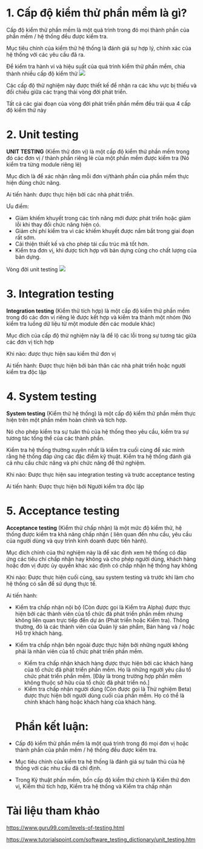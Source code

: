 # 1. Cấp độ kiểm thử phần mềm là gì?
Cấp độ kiểm thử phần mềm là một quá trình trong đó mọi thành phần của phần mềm / hệ thống đều được kiểm tra. 

Mục tiêu chính của kiểm thử hệ thống là đánh giá sự hợp lý, chính xác của hệ thống với các yêu cầu đã ra.

Để kiểm tra hành vi và hiệu suất của quá trình kiểm thử phần mềm, chia thành nhiều cấp độ kiểm thử
![](https://images.viblo.asia/0f68c212-d205-46d6-8aed-4a1fb1d1ad8e.png)

Các cấp độ thử nghiệm này được thiết kế để nhận ra các khu vực bị thiếu và đối chiếu giữa các trạng thái vòng đời phát triển. 

Tất cả các giai đoạn của vòng đời phát triển phần mềm đều trải qua 4 cấp độ kiểm thử này

# 2. Unit testing
**UNIT TESTING** (Kiểm thử đơn vị) là một cấp độ kiểm thử phần mềm trong đó các đơn vị / thành phần riêng lẻ của một phần mềm được kiểm tra (Nó kiểm tra từng module riêng lẻ)

Mục đích là để xác nhận rằng mỗi đơn vị/thành phần của phần mềm thực hiện đúng chức năng.

Ai tiến hành: được thực hiện bởi các nhà phát triển.

Ưu điềm:
* Giảm khiếm khuyết trong các tính năng mới được phát triển hoặc giảm lỗi khi thay đổi chức năng hiện có.
* Giảm chi phí kiểm tra vì các khiếm khuyết được nắm bắt trong giai đoạn rất sớm.
* Cải thiện thiết kế và cho phép tái cấu trúc mã tốt hơn.
* Kiểm tra đơn vị, khi được tích hợp với bản dựng cũng cho chất lượng của bản dựng.

Vòng đời unit testing
![](https://images.viblo.asia/bd49008e-784f-466d-9ccf-443c376c764d.jpg)

# 3. Integration testing
**Integration testing** (Kiểm thử tích hợp) là một cấp độ kiểm thử phần mềm trong đó các đơn vị riêng lẻ được kết hợp và kiểm tra thành một nhóm (Nó kiểm tra luồng dữ liệu từ một module đến các module khác)

Mục đích của cấp độ thử nghiệm này là để lộ các lỗi trong sự tương tác giữa các đơn vị tích hợp


Khi nào: được thực hiện sau kiểm thử đơn vị

Ai tiến hành: Được thực hiện bởi bản thân các nhà phát triển hoặc người kiểm tra độc lập

# 4. System testing 
**System testing** (Kiểm thử hệ thống) là một cấp độ kiểm thử phần mềm thực hiện trên một phần mềm hoàn chỉnh và tích hợp.

Nó cho phép kiểm tra sự tuân thủ của hệ thống theo yêu cầu, kiểm tra sự tương tác tổng thể của các thành phần. 

Kiểm tra hệ thống thường xuyên nhất là kiểm tra cuối cùng để xác minh rằng hệ thống đáp ứng các đặc điểm kỹ thuật. Kiểm tra hệ thống đánh giá cả nhu cầu chức năng và phi chức năng để thử nghiệm.

Khi nào: Được thực hiện sau  integration testing và trước acceptance testing

Ai tiến hành: Được thực hiện bởi Người kiểm tra độc lập

# 5. Acceptance testing
**Acceptance testing** (Kiểm thử chấp nhận) là một mức độ kiểm thử, hệ thống được kiểm tra khả năng chấp nhận ( liên quan đến nhu cầu, yêu cầu của người dùng và quy trình kinh doanh được tiến hành). 

Mục đích chính của thử nghiệm này là để xác định xem hệ thống có đáp ứng các tiêu chí chấp nhận hay không và cho phép người dùng, khách hàng hoặc đơn vị được ủy quyền khác xác định có chấp nhận hệ thống hay không

Khi nào: Được thực hiện cuối cùng, sau system testing và trước khi làm cho hệ thống có sẵn để sử dụng thực tế.

Ai tiến hành: 
* Kiểm tra chấp nhận nội bộ (Còn được gọi là Kiểm tra Alpha) được thực hiện bởi các thành viên của tổ chức đã phát triển phần mềm nhưng không liên quan trực tiếp đến dự án (Phát triển hoặc Kiểm tra). Thông thường, đó là các thành viên của Quản lý sản phẩm, Bán hàng và / hoặc Hỗ trợ khách hàng.
* Kiểm tra chấp nhận bên ngoài được thực hiện bởi những người không phải là nhân viên của tổ chức phát triển phần mềm.
    - Kiểm tra chấp nhận khách hàng được thực hiện bởi các khách hàng của tổ chức đã phát triển phần mềm. Họ là những người yêu cầu tổ chức phát triển phần mềm. [Đây là trong trường hợp phần mềm không thuộc sở hữu của tổ chức đã phát triển nó.]
    - Kiểm tra chấp nhận người dùng (Còn được gọi là Thử nghiệm Beta) được thực hiện bởi người dùng cuối của phần mềm. Họ có thể là chính khách hàng hoặc khách hàng của khách hàng.
  
  # Phần kết luận:
* Cấp độ kiểm thử phần mềm là một quá trình trong đó mọi đơn vị hoặc thành phần của phần mềm / hệ thống đều được kiểm tra.
* Mục tiêu chính của kiểm tra hệ thống là đánh giá sự tuân thủ của hệ thống với các nhu cầu đã chỉ định.
* Trong Kỹ thuật phần mềm, bốn cấp độ kiểm thử chính là Kiểm thử đơn vị, Kiểm thử tích hợp, Kiểm tra hệ thống và Kiểm tra chấp nhận

# Tài liệu tham khảo
https://www.guru99.com/levels-of-testing.html

https://www.tutorialspoint.com/software_testing_dictionary/unit_testing.htm